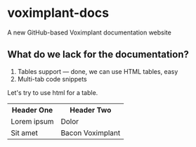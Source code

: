 # voximplant-docs
A new GitHub-based Voximplant documentation website

## What do we lack for the documentation?
1. Tables support — done, we can use HTML tables, easy
1. Multi-tab code snippets

Let's try to use html for a table.

<table style="width: 100%">
  <tr>
    <th>Header One</th>
    <th>Header Two</th>
  </tr>
  <tr>
    <td>Lorem ipsum</td>
    <td>Dolor</td>
  </tr>
  <tr>
    <td>Sit amet</td>
    <td>Bacon Voximplant</td>
  </tr>
</table>
